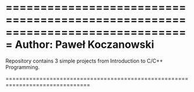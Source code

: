===============================================================================
Author: Paweł Koczanowski
===============================================================================

Repository contains 3 simple projects from Introduction to C/C++ Programming.

===============================================================================
